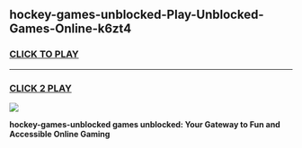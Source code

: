 
## hockey-games-unblocked-Play-Unblocked-Games-Online-k6zt4
<h3>
<a href="https://premium76.site?title=hockey-games-unblocked&ref=24A">CLICK TO PLAY</a></h3>
<hr>

<h3>
<a href="https://premium76.site?title=hockey-games-unblocked&ref=24A">CLICK 2 PLAY</a>
  
</h3>

<a href="https://premium76.site?title=hockey-games-unblocked&ref=24A"><img src="https://clearcache.store/games.png"></a>


**hockey-games-unblocked games unblocked: Your Gateway to Fun and Accessible Online Gaming**
